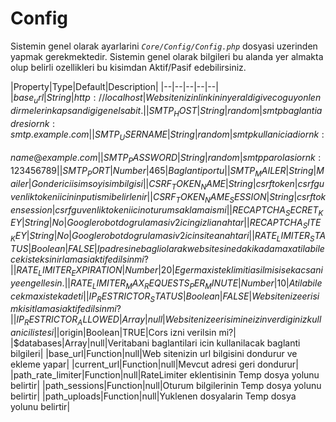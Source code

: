 # Config 
Sistemin genel olarak ayarlarini *`Core/Config/Config.php`* dosyasi uzerinden yapmak gerekmektedir. Sistemin genel olarak bilgileri bu alanda yer almakta olup belirli ozellikleri bu kisimdan Aktif/Pasif edebilirsiniz.

|Property|Type|Default|Description|
|--|--|--|--|--|
|$base_url|String|http://localhost|Web sitenizin linkinin yer aldigi ve cogu yonlendirmelerin kapsandigi genel sabit.|
|SMTP_HOST|String|random|smtp baglanti adresi ornk: smtp.example.com|
|SMTP_USERNAME|String|random|smtp kullanici adi ornk: name@example.com|
|SMTP_PASSWORD|String|random|smtp parolasi ornk: 123456789|
|SMTP_PORT|Number|465|Baglanti portu|
|SMTP_MAILER|String|Mailer|Gonderici isim soyisim bilgisi|
|CSRF_TOKEN_NAME|String|csrftoken|csrf guvenlik tokeni icin input ismi belirlenir|
|CSRF_TOKEN_NAME_SESSION|String|csrftokensession|csrf guvenlik tokeni icin oturum saklama ismi|
|RECAPTCHA_SECRET_KEY|String|No|Google robot dogrulamasi v2 icin gizli anahtar|
|RECAPTCHA_SITE_KEY|String|No|Google robot dogrulamasi v2 icin site anahtari|
|RATE_LIMITER_STATUS|Boolean|FALSE|Ip adresine bagli olarak web sitesine dakikada max atilabilecek istek sinirlamasi aktif edilsin mi?|
|RATE_LIMITER_EXPIRATION|Number|20|Eger max istek limiti asilmis ise kac saniye engellesin.|
|RATE_LIMITER_MAX_REQUESTS_PER_MINUTE|Number|10|Atilabilecek max istek adeti|
|IP_RESTRICTOR_STATUS|Boolean|FALSE|Web sitenize erisim kisitlamasi aktif edilsin mi?|
|IP_RESTRICTOR_ALLOWED|Array|null|Web sitenize erisimine izin verdiginiz kullanici listesi|
|$origin|Boolean|TRUE|Cors izni verilsin mi?|
|$databases|Array|null|Veritabani baglantilari icin kullanilacak baglanti bilgileri|
|base_url|Function|null|Web sitenizin url bilgisini dondurur ve ekleme yapar|
|current_url|Function|null|Mevcut adresi geri dondurur|
|path_rate_limiter|Function|null|RateLimiter eklentisinin Temp dosya yolunu belirtir|
|path_sessions|Function|null|Oturum bilgilerinin Temp dosya yolunu belirtir|
|path_uploads|Function|null|Yuklenen dosyalarin Temp dosya yolunu belirtir|
